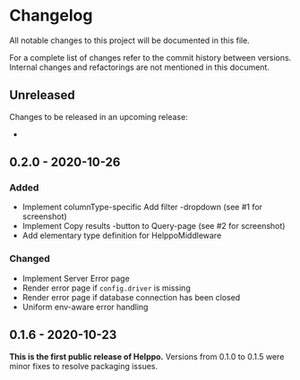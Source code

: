 # Changelog

All notable changes to this project will be documented in this file.

For a complete list of changes refer to the commit history between versions. Internal changes and refactorings are not mentioned in this document.

## Unreleased

Changes to be released in an upcoming release:

-

## 0.2.0 - 2020-10-26

### Added

- Implement columnType-specific Add filter -dropdown (see #1 for screenshot)
- Implement Copy results -button to Query-page (see #2 for screenshot)
- Add elementary type definition for HelppoMiddleware

### Changed

- Implement Server Error page
- Render error page if `config.driver` is missing
- Render error page if database connection has been closed
- Uniform env-aware error handling

## 0.1.6 - 2020-10-23

**This is the first public release of Helppo.** Versions from 0.1.0 to 0.1.5 were minor fixes to resolve packaging issues.
